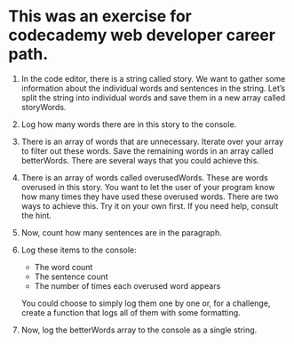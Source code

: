 # This was an exercise for codecademy web developer career path.

1. In the code editor, there is a string called story. We want to gather some information about the individual words and sentences in the string. Let’s split the string into individual words and save them in a new array called storyWords.

2. Log how many words there are in this story to the console.

3. There is an array of words that are unnecessary. Iterate over your array to filter out these words. Save the remaining words in an array called betterWords. There are several ways that you could achieve this.

4. There is an array of words called overusedWords. These are words overused in this story. You want to let the user of your program know how many times they have used these overused words. There are two ways to achieve this. Try it on your own first. If you need help, consult the hint.

5. Now, count how many sentences are in the paragraph.

6. Log these items to the console:
    - The word count
    - The sentence count
    - The number of times each overused word appears

    You could choose to simply log them one by one or, for a challenge, create a function that logs all of them with some formatting.

7. Now, log the betterWords array to the console as a single string.
